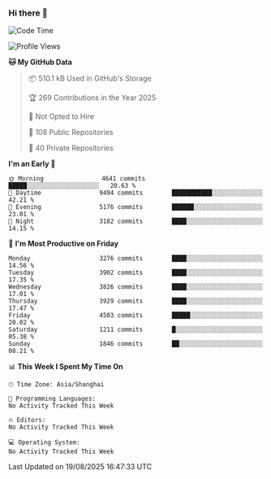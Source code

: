 ### Hi there 👋

<!--
**qbosen/qbosen** is a ✨ _special_ ✨ repository because its `README.md` (this file) appears on your GitHub profile.

Here are some ideas to get you started:

- 🔭 I’m currently working on ...
- 🌱 I’m currently learning ...
- 👯 I’m looking to collaborate on ...
- 🤔 I’m looking for help with ...
- 💬 Ask me about ...
- 📫 How to reach me: ...
- 😄 Pronouns: ...
- ⚡ Fun fact: ...
-->

<!--START_SECTION:waka-->
![Code Time](http://img.shields.io/badge/Code%20Time-2%2C111%20hrs%2036%20mins-blue)

![Profile Views](http://img.shields.io/badge/Profile%20Views-3-blue)

**🐱 My GitHub Data** 

> 📦 510.1 kB Used in GitHub's Storage 
 > 
> 🏆 269 Contributions in the Year 2025
 > 
> 🚫 Not Opted to Hire
 > 
> 📜 108 Public Repositories 
 > 
> 🔑 40 Private Repositories 
 > 
**I'm an Early 🐤** 

```text
🌞 Morning                4641 commits        █████░░░░░░░░░░░░░░░░░░░░   20.63 % 
🌆 Daytime                9494 commits        ███████████░░░░░░░░░░░░░░   42.21 % 
🌃 Evening                5176 commits        ██████░░░░░░░░░░░░░░░░░░░   23.01 % 
🌙 Night                  3182 commits        ████░░░░░░░░░░░░░░░░░░░░░   14.15 % 
```
📅 **I'm Most Productive on Friday** 

```text
Monday                   3276 commits        ████░░░░░░░░░░░░░░░░░░░░░   14.56 % 
Tuesday                  3902 commits        ████░░░░░░░░░░░░░░░░░░░░░   17.35 % 
Wednesday                3826 commits        ████░░░░░░░░░░░░░░░░░░░░░   17.01 % 
Thursday                 3929 commits        ████░░░░░░░░░░░░░░░░░░░░░   17.47 % 
Friday                   4503 commits        █████░░░░░░░░░░░░░░░░░░░░   20.02 % 
Saturday                 1211 commits        █░░░░░░░░░░░░░░░░░░░░░░░░   05.38 % 
Sunday                   1846 commits        ██░░░░░░░░░░░░░░░░░░░░░░░   08.21 % 
```


📊 **This Week I Spent My Time On** 

```text
🕑︎ Time Zone: Asia/Shanghai

💬 Programming Languages: 
No Activity Tracked This Week

🔥 Editors: 
No Activity Tracked This Week

💻 Operating System: 
No Activity Tracked This Week
```


 Last Updated on 19/08/2025 16:47:33 UTC
<!--END_SECTION:waka-->
